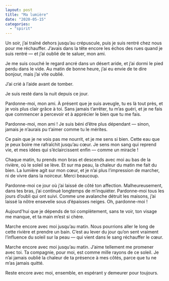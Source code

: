 ```yaml
---
layout: post
title: "Ma lumière"
date: "2020-05-15"
categories:
  - "spirit"
---
```


Un soir, j’ai traîné dehors jusqu’au crépuscule, puis je suis rentré chez nous pour me réchauffer. J’avais dans la tête encore les échos des rues quand je suis rentré — et j’ai oublié de te saluer, mon ami.

Je me suis couché le regard ancré dans un désert aride, et j’ai dormi le pied perdu dans le vide. Au matin de bonne heure, j’ai eu envie de te dire bonjour, mais j’ai vite oublié.

J’ai crié à l’aide avant de tomber.

Je suis resté dans la nuit depuis ce jour.

Pardonne-moi, mon ami. À présent que je suis aveugle, tu es là tout près, et je vois plus clair grâce à toi. Sans jamais t’arrêter, tu m’as guéri, et je ne fais que commencer à percevoir et à apprécier le bien que tu me fais.

Pardonne-moi, mon ami ! Je suis béni d’être plus dépendant — sinon, jamais je n’aurais pu t’aimer comme tu le mérites.

Ce pain que je ne vois pas me nourrit, et je me sens si bien. Cette eau que je peux boire me rafraîchit jusqu’au cœur. Je sens mon sang qui reprend vie, et mes idées qui s’éclaircissent enfin — comme un miracle !

Chaque matin, tu prends mon bras et descends avec moi au bas de la rivière, où le soleil se lève. Et sur ma peau, la chaleur du matin me fait du bien. La lumière agit sur mon cœur, et je n’ai plus l’impression de marcher, ni de vivre dans la noirceur. Merci beaucoup.

Pardonne-moi ce jour où j’ai laissé de côté ton affection. Malheureusement, dans tes bras, j’ai continué longtemps de m’inquiéter. Pardonne-moi tous les jours d’oubli qui ont suivi. Comme une avalanche détruit les maisons, j’ai laissé la nôtre ensevelie sous d’épaisses neiges. Oh, pardonne-moi !

Aujourd'hui que je dépends de toi complètement, sans te voir, ton visage me manque, et ta main m’est si chère.

Marche encore avec moi jusqu’au matin. Nous pourrions aller le long de cette rivière et prendre un bain. C’est au lever du jour qu’on sent vraiment l’influence du soleil sur la peau — qui vient dans le sang réchauffer le cœur.

Marche encore avec moi jusqu’au matin. J’aime tellement me promener avec toi. Ta compagnie, pour moi, est comme mille rayons de ce soleil. Je n’ai jamais oublié la chaleur de ta présence à mes côtés, parce que tu ne m’as jamais quitté.

Reste encore avec moi, ensemble, en espérant y demeurer pour toujours.
